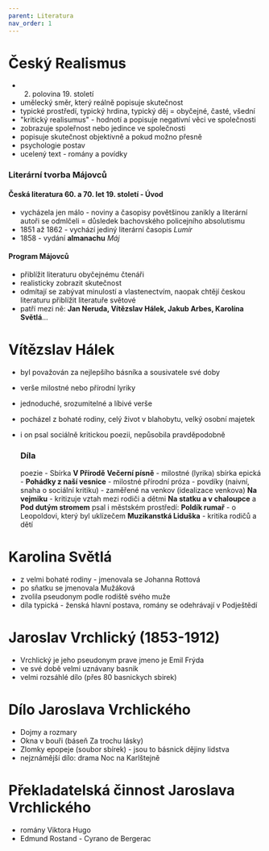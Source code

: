 ```yaml
---
parent: Literatura
nav_order: 1
---
```

# Český Realismus
- 2. polovina 19. století
- umělecký směr, který reálně popisuje skutečnost
- typické prostředí, typický hrdina, typický děj = obyčejné, časté, všední
- "kritický realisumus" - hodnotí a popisuje negativní věci ve společnosti
- zobrazuje spoleřnost nebo jedince ve společnosti 
- popisuje skutečnost objektivně a pokud možno přesně
- psychologie postav
- ucelený text - romány a povídky

### Literární tvorba Májovců
#### Česká literatura 60. a 70. let 19. století - Úvod
- vycházela jen málo - noviny a časopisy povětšinou zanikly a literární autoři se odmlčeli = důsledek bachovského policejního absolutismu
- 1851 až 1862 - vychází jediný literární časopis *Lumír*
- 1858 - vydání **almanachu** *Máj*

#### Program Májovců
- přiblížit literaturu obyčejnému čtenáři
- realisticky zobrazit skutečnost
- odmítají se zabývat minulostí a vlastenectvím, naopak chtějí českou literaturu přiblížit literatuře světové
- patří mezi ně: **Jan Neruda, Vítězslav Hálek, Jakub Arbes, Karolína Světlá**...

# Vítězslav Hálek
- byl považován za nejlepšího básníka a sousivatele své doby
- verše milostné nebo přírodní lyriky
- jednoduché, srozumitelné a líbivé verše
- pocházel z bohaté rodiny, celý život v blahobytu, velký osobní majetek
- i on psal sociálně kritickou poezii, nepůsobila pravděpodobně

	### Díla
	poezie - Sbírka **V Přírodě**
	**Večerní písně** - milostné (lyrika)
	sbírka epická - **Pohádky z naší vesnice** - milostné přírodní
	próza - povdíky (naivní, snaha o sociální kritiku) - zaměřené na venkov (idealizace venkova)
	**Na vejmiku** - kritizuje vztah mezi rodiči a dětmi 
	**Na statku a v chaloupce** a **Pod dutým stromem**
	psal i městském prostředí: **Poldík rumař** - o Leopoldovi, který byl uklízečem
	**Muzikanstká Liduška** - kritika rodičů a dětí

# Karolina Světlá
- z velmi bohaté rodiny - jmenovala se Johanna Rottová
- po sňatku se jmenovala Mužáková
- zvolila pseudonym podle rodiště svého muže
- díla typická - ženská hlavní postava, romány se odehrávají v Podještědí

# Jaroslav Vrchlický (1853-1912)  
- Vrchlický je jeho pseudonym prave jmeno je Emil Frýda  
- ve své době velmi uznávany basnik  
- velmi rozsáhlé dílo (přes 80 basnickych sbirek)

# Dílo Jaroslava Vrchlického  
- Dojmy a rozmary  
- Okna v bouři (báseň Za trochu lásky)  
- Zlomky epopeje (soubor sbírek) - jsou to básnick dějiny lidstva  
- nejznámější dílo: drama Noc na Karlštejně

# Překladatelská činnost Jaroslava Vrchlického
- romány Viktora Hugo
- Edmund Rostand - Cyrano de Bergerac